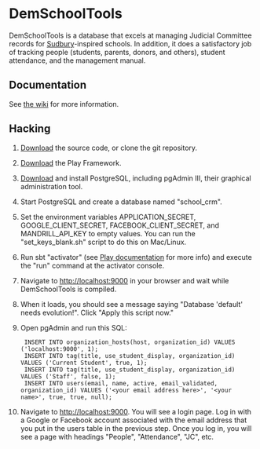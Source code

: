 # DemSchoolTools

DemSchoolTools is a database that excels at managing Judicial Committee records for [Sudbury](http://sudval.org/)-inspired schools. In addition, it does a satisfactory job of tracking people (students, parents, donors, and others), student attendance, and the management manual.


## Documentation
See [the wiki](https://github.com/schmave/demschooltools/wiki/) for more information.

## Hacking
1. [Download](https://github.com/schmave/demschooltools/archive/master.zip) the source code, or clone the git repository.
2. [Download](https://playframework.com/download) the Play Framework.
3. [Download](http://www.postgresql.org/download/) and install PostgreSQL, including pgAdmin III, their graphical administration tool.
4. Start PostgreSQL and create a database named "school_crm".
5. Set the environment variables APPLICATION_SECRET, GOOGLE_CLIENT_SECRET, FACEBOOK_CLIENT_SECRET, and MANDRILL_API_KEY to empty values. You can run the "set_keys_blank.sh" script to do this on Mac/Linux.
5. Run sbt "activator" (see [Play documentation](https://playframework.com/documentation/2.5.x/PlayConsole) for more info) and execute the "run" command at the activator console.
6. Navigate to [http://localhost:9000](http://localhost:9000) in your browser and wait while DemSchoolTools is compiled.
7. When it loads, you should see a message saying "Database 'default' needs evolution!". Click "Apply this script now."
8. Open pgAdmin and run this SQL:

        INSERT INTO organization_hosts(host, organization_id) VALUES ('localhost:9000', 1);
        INSERT INTO tag(title, use_student_display, organization_id) VALUES ('Current Student', true, 1);
        INSERT INTO tag(title, use_student_display, organization_id) VALUES ('Staff', false, 1);
        INSERT INTO users(email, name, active, email_validated, organization_id) VALUES ('<your email address here>', '<your name>', true, true, null);

9. Navigate to [http://localhost:9000](http://localhost:9000). You will see a login page. Log in with a Google or Facebook account associated with the email address that you put in the users table in the previous step. Once you log in, you will see a page with headings "People", "Attendance", "JC", etc.
